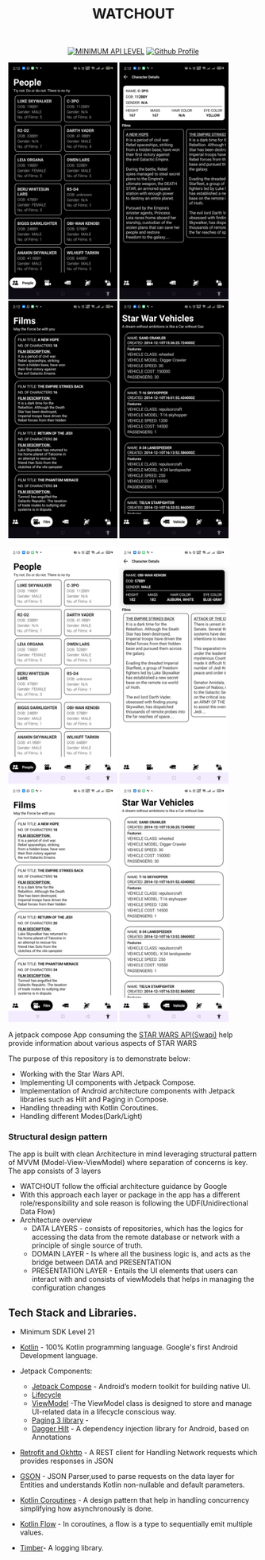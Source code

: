 <h1 align="center"> WATCHOUT </h1></br>

<p align="center">
  <a href="https://android-arsenal.com/api?level=21"><img alt="MINIMUM API LEVEL" src="https://img.shields.io/badge/API-21%2B-brightgreen.svg?style=flat"/></a>
  <a href="https://github.com/Danc-0"><img alt="Github Profile" src="https://img.shields.io/badge/Github-Danc--0-blue"/></a>
</p>

<p>
<img src="/previews/preview0.jpg" alt="drawing" width="220px">
<img src="/previews/preview1.jpg" alt="drawing" width="220px">
<img src="/previews/preview2.jpg" alt="drawing" width="220px">
<img src="/previews/preview3.jpg" alt="drawing" width="220px">
</p>

<p>
<img src="/previews/preview4.jpg" alt="drawing" width="220px">
<img src="/previews/preview5.jpg" alt="drawing" width="220px">
<img src="/previews/preview6.jpg" alt="drawing" width="220px">
<img src="/previews/preview7.jpg" alt="drawing" width="220px">
</p>

A jetpack compose App consuming the [STAR WARS API(Swapi)](https://swapi.py4e.com/) help provide information about various aspects of STAR WARS

The purpose of this repository is to demonstrate below:
  - Working with the Star Wars API.
  - Implementing UI components with Jetpack Compose.
  - Implementation of Android architecture components with Jetpack libraries such as Hilt and Paging in Compose.
  - Handling threading with Kotlin Coroutines.
  - Handling different Modes(Dark/Light)

### Structural design pattern
The app is built with clean Architecture in mind leveraging structural pattern of MVVM (Model-View-ViewModel) where separation of concerns is key. The app consists of 3 layers
- WATCHOUT follow the official architecture guidance by Google
- With this approach each layer or package in the app has a different role/responsibility and sole reason is following the UDF(Unidirectional Data Flow)
- Architecture overview
  - DATA LAYERS - consists of repositories, which has the logics for accessing the data from the remote database or network with a principle of single source of truth.
  - DOMAIN LAYER - Is where all the business logic is, and acts as the bridge between DATA and PRESENTATION
  - PRESENTATION LAYER - Entails the UI elements that users can interact with and consists of viewModels that helps in managing the configuration changes

## Tech Stack and Libraries.
- Minimum SDK Level 21
- [Kotlin](https://developer.android.com/kotlin) - 100% Kotlin programming language. Google's first Android Development language.
- Jetpack Components:
    - [Jetpack Compose](https://developer.android.com/jetpack/compose) - Android’s modern toolkit for building native UI.
    - [Lifecycle](https://developer.android.com/topic/libraries/architecture/lifecycle)
    - [ViewModel](https://developer.android.com/topic/libraries/architecture/viewmodel) -The ViewModel class is designed to store and manage UI-related data in a lifecycle conscious way.
    - [Paging 3 library](https://developer.android.com/topic/libraries/architecture/paging/v3-overview) - 
    - [Dagger Hilt](https://developer.android.com/training/dependency-injection/hilt-android) - A dependency injection library for Android, based on Annotations
    
- [Retrofit and Okhttp](https://square.github.io/retrofit) -  A REST client for Handling Network requests which provides responses in JSON
- [GSON](https://github.com/square/gson) - JSON Parser,used to parse requests on the data layer for Entities and understands Kotlin non-nullable and default parameters.
- [Kotlin Coroutines](https://developer.android.com/kotlin/coroutines) - A design pattern that help in handling concurrency simplifying how asynchronously is done.
- [Kotlin Flow](https://developer.android.com/kotlin/flow) - In coroutines, a flow is a type to sequentially emit multiple values.
- [Timber](https://github.com/JakeWharton/timber)- A logging library.
